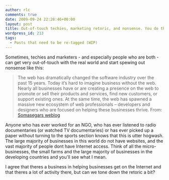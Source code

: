 ```yaml
---
author: rlc
comments: true
date: 2009-09-24 22:28:46+00:00
layout: post
title: Out-of-touch techies, marketing retoric, and nonsense. You do the math.
wordpress_id: 213
tags:
  - Posts that need to be re-tagged (WIP)
---
```


Sometimes, techies and marketers - and especially people who are both - can get very out-of-touch with the real world and start spewing out nonsense<!--more--> like this:

<blockquote>The web has dramatically changed the software industry over the past 15 years. Today it’s hard to imagine business without the web. Nearly all businesses have or are creating a presence on the web to promote or sell their products and services, find new customers, or support existing ones. At the same time, the web has spawned a massive new ecosystem of web professionals – developers and designers who are focused on helping these businesses thrive.  
From: <a href="http://blogs.msdn.com/somasegar/archive/2009/09/24/announcing-websitespark.aspx">Somasegars weblog</a></blockquote>

Anyone who has ever worked for an NGO, who has ever listened to radio documentaries (or watched TV documentaries) or has ever picked up a paper without turning to the sports section knows that this is utter hogwash. The large majority of businesses in this world do not have websites, and the vast majority of people dont have Internet access. Think of all the micro-businesses, the small farms and the large majority of businesses in the developing countries and you'll see what I mean.

I agree that theres a business in helping businesses get on the Internet and that theres a lot of activity there, but can we tone down the retoric a bit?
